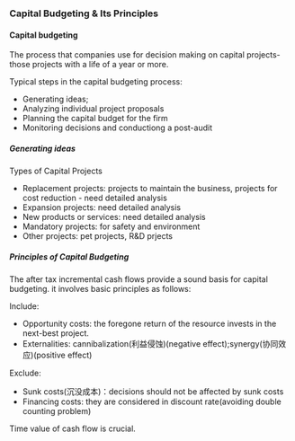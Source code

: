 ### Capital Budgeting & Its Principles

#### Capital budgeting

The process that companies use for decision making on capital projects-those projects with a life of a year or more.

Typical steps in the capital budgeting process:
- Generating ideas;
- Analyzing individual project proposals
- Planning the capital budget for the firm
- Monitoring decisions and conductiong a post-audit

##### Generating ideas

Types of Capital Projects
- Replacement projects: projects to maintain the business, projects for cost reduction - need detailed analysis
- Expansion projects: need detailed analysis
- New products or services: need detailed analysis
- Mandatory projects: for safety and environment
- Other projects: pet projects, R&D prjects

##### Principles of Capital Budgeting

The after tax incremental cash flows provide a sound basis for capital budgeting. it involves basic principles as follows:

Include:
- Opportunity costs: the foregone return of the resource invests in the next-best project.
- Externalities: cannibalization(利益侵蚀)(negative effect);synergy(协同效应)(positive effect)

Exclude:
- Sunk costs(沉没成本)：decisions should not be affected by sunk costs
- Financing costs: they are considered in discount rate(avoiding double counting problem)

Time value of cash flow is crucial.
